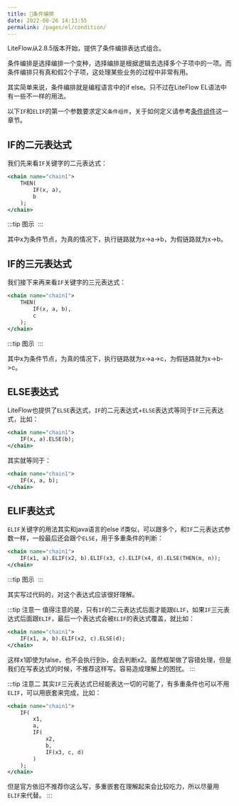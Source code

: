 ```yaml
---
title: 🌵条件编排
date: 2022-08-26 14:13:55
permalink: /pages/el/condition/
---
```


LiteFlow从2.8.5版本开始，提供了条件编排表达式组合。

条件编排是选择编排一个变种，选择编排是根据逻辑去选择多个子项中的一项。而条件编排只有真和假2个子项，这处理某些业务的过程中非常有用。

其实简单来说，条件编排就是编程语言中的if else。只不过在LiteFlow EL语法中有一些不一样的用法。

以下`IF`和`ELIF`的第一个参数要求定义`条件组件`，关于如何定义请参考[条件组件](/pages/cb0b59/)这一章节。

## IF的二元表达式

我们先来看`IF`关键字的二元表达式：

```xml
<chain name="chain1">
    THEN(
        IF(x, a),
        b
    );
</chain>
```
:::tip 图示
<img :src="$withBase('/img/flow_example/e11.svg')" style="zoom: 80%" class="no-zoom">
:::

其中x为条件节点，为真的情况下，执行链路就为x->a->b，为假链路就为x->b。

## IF的三元表达式

我们接下来再来看`IF`关键字的三元表达式：

```xml
<chain name="chain1">
    THEN(
        IF(x, a, b),
        c
    );
</chain>
```
:::tip 图示
<img :src="$withBase('/img/flow_example/e12.svg')" style="zoom: 80%" class="no-zoom">
:::

其中x为条件节点，为真的情况下，执行链路就为x->a->c，为假链路就为x->b->c。

## ELSE表达式

LiteFlow也提供了`ELSE`表达式，`IF`的二元表达式+`ELSE`表达式等同于`IF`三元表达式，比如：

```xml
<chain name="chain1">
    IF(x, a).ELSE(b);
</chain>
```
其实就等同于：
```xml
<chain name="chain1">
    IF(x, a, b);
</chain>
```

## ELIF表达式

`ELIF`关键字的用法其实和java语言的else if类似，可以跟多个，和`IF`二元表达式参数一样，一般最后还会跟个`ELSE`，用于多重条件的判断：

```xml
<chain name="chain1">
    IF(x1, a).ELIF(x2, b).ELIF(x3, c).ELIF(x4, d).ELSE(THEN(m, n));
</chain>
```

:::tip 图示
<img :src="$withBase('/img/flow_example/e13.svg')" style="zoom: 80%" class="no-zoom">
:::

其实写过代码的，对这个表达式应该很好理解。

:::tip 注意一
值得注意的是，只有`IF`的二元表达式后面才能跟`ELIF`，如果`IF`三元表达式后面跟`ELIF`，最后一个表达式会被`ELIF`的表达式覆盖，就比如：
```xml
<chain name="chain1">
    IF(x1, a, b).ELIF(x2, c).ELSE(d);
</chain>
```
这样x1即使为false，也不会执行到b，会去判断x2。虽然框架做了容错处理，但是我们在写表达式的时候，不推荐这样写。容易造成理解上的困扰。
:::

:::tip 注意二
其实`IF`三元表达式已经能表达一切的可能了，有多重条件也可以不用`ELIF`，可以用嵌套来完成，比如：
```xml
<chain name="chain1">
    IF(
        x1,
        a, 
        IF(
            x2,
            b,
            IF(x3, c, d)
        )
    );
</chain>
```
但是官方依旧不推荐你这么写，多重嵌套在理解起来会比较吃力，所以尽量用`ELIF`来代替。
:::


